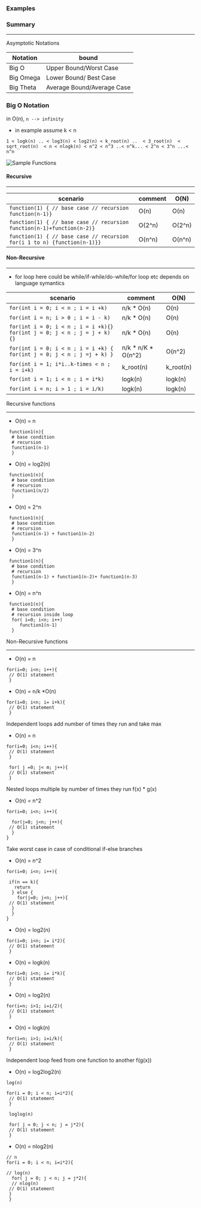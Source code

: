 ### Examples 

### Summary
------

Asymptotic Notations 

| Notation | bound |
|----------| -------|
| Big O | Upper Bound/Worst Case|
| Big Omega | Lower Bound/ Best Case|
| Big Theta | Average Bound/Average Case |



### Big O Notation 

in O(n),  ```n --> infinity```

* in example assume  k < n

```
1 < logk(n) .. < log3(n) < log2(n) < k_root(n) ..  < 3_root(n)  < sqrt_root(n)  < n < nlogk(n) < n^2 < n^3 ..< n^k... < 2^n < 3^n ...< n^n

```

![Sample Functions](https://raw.githubusercontent.com/nileshsalpe/master-algorithm-interviews/master/docs/assets/big_o_graph.png)



#### Recursive 
-------

| scenario |comment |O(N)
|--------------------------------------------------|--------------------------|---------------|
| `function(1) { // base case // recursion function(n-1)}` |  O(n) |  O(n)|
| `function(1) { // base case // recursion function(n-1)+function(n-2)}` |  O(2^n) |  O(2^n)|
| `function(1) { // base case // recursion for(i 1 to n) {function(n-1)}}` |  O(n^n) |  O(n^n)|




#### Non-Recursive 
-------

* for loop here could be while/if-while/do-while/for loop etc depends on language symantics 


| scenario |comment |O(N)
|--------------------------------------------------|--------------------------|---------------|
| `for(int i = 0; i < n ; i = i +k)` | n/k * O(n) | O(n) | 
| `for(int i = n; i > 0 ; i = i - k)` | n/k * O(n) | O(n) | 
| `for(int i = 0; i < n ; i = i +k){} for(int j = 0; j < n ; j = j + k){} ` | n/k * O(n) | O(n) | 
| `for(int i = 0; i < n ; i = i +k) { for(int j = 0; j < n ; j =j + k) }` | n/k * n/K * O(n^2) |O(n^2) | 
| `for(int i = 1; i*i..k-times < n ; i = i+k)` | k_root(n) | k_root(n) |
| `for(int i = 1; i < n ; i = i*k)` | logk(n) |logk(n) |
| `for(int i = n; i > 1 ; i = i/k)` |logk(n) | logk(n) |




Recursive functions 

----

- O(n) = n
```
 function1(n){
  # base condition
  # recursion
  function1(n-1)
  }

```

- O(n) = log2(n)
```
 function1(n){
  # base condition
  # recursion
  function1(n/2)
  }

```

- O(n) = 2^n
```
 function1(n){
  # base condition
  # recursion
  function1(n-1) + function1(n-2)
  }

```

- O(n) = 3^n
```
 function1(n){
  # base condition
  # recursion
  function1(n-1) + function1(n-2)+ function1(n-3)
  }

```

- O(n) = n^n
```
 function1(n){
  # base condition
  # recursion inside loop
  for( i=0; i<n; i++)
     function1(n-1)
  }

```


Non-Recursive functions 

----

- O(n) = n
```
for(i=0; i<n; i++){
 // O(1) statement
 }
```

- O(n) = n/k *O(n)
```
for(i=0; i<n; i= i+k){
 // O(1) statement
 }
```



Independent loops add number of times they run and take max

- O(n) = n
```
for(i=0; i<n; i++){
 // O(1) statement
 }
 
 for( j =0; j< m; j++){
 // O(1) statement
 }
```


Nested loops multiple by number of times they run
f(x) * g(x)

- O(n) = n^2
```
for(i=0; i<n; i++){

  for(j=0; j<n; j++){
 // O(1) statement
  }
}
```

Take worst case in case of  conditional if-else branches

- O(n) = n^2
```
for(i=0; i<n; i++){

 if(n == k){
   return
  } else {
    for(j=0; j<n; j++){
 // O(1) statement
  }
  }
}
```

- O(n) = log2(n)
```
for(i=0; i<n; i= i*2){
 // O(1) statement
 }
```

- O(n) = logk(n)
```
for(i=0; i<n; i= i*k){
 // O(1) statement
 }
```

- O(n) = log2(n)
```
for(i=n; i>1; i=i/2){
 // O(1) statement
 }
```

- O(n) = logk(n)
```
for(i=n; i>1; i=i/k){
 // O(1) statement
 }
```

Independent loop feed from one function to another f(g(x))

- O(n) = log2log2(n)
```
log(n)

for(i = 0; i < n; i=i*2){
 // O(1) statement
 }
 
 loglog(n)
 
 for( j = 0; j < n; j = j*2){
 // O(1) statement
 }
```


- O(n) = nlog2(n)
```
// n
for(i = 0; i < n; i=i*2){

// log(n)
  for( j = 0; j < n; j = j*2){
  // nlog(n)
 // O(1) statement
 }
 }
 
```



